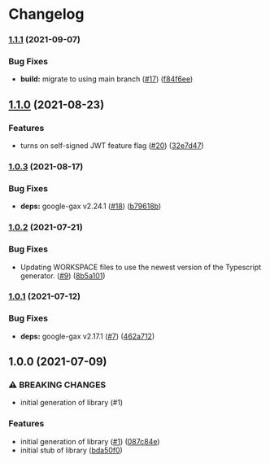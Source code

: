 # Changelog

### [1.1.1](https://www.github.com/googleapis/nodejs-eventarc/compare/v1.1.0...v1.1.1) (2021-09-07)


### Bug Fixes

* **build:** migrate to using main branch ([#17](https://www.github.com/googleapis/nodejs-eventarc/issues/17)) ([f84f6ee](https://www.github.com/googleapis/nodejs-eventarc/commit/f84f6ee1aa8a86f8b78f0281c09ea3db388acfc1))

## [1.1.0](https://www.github.com/googleapis/nodejs-eventarc/compare/v1.0.3...v1.1.0) (2021-08-23)


### Features

* turns on self-signed JWT feature flag ([#20](https://www.github.com/googleapis/nodejs-eventarc/issues/20)) ([32e7d47](https://www.github.com/googleapis/nodejs-eventarc/commit/32e7d47e695f6ea181ad40dd241c94ac218af6e0))

### [1.0.3](https://www.github.com/googleapis/nodejs-eventarc/compare/v1.0.2...v1.0.3) (2021-08-17)


### Bug Fixes

* **deps:** google-gax v2.24.1 ([#18](https://www.github.com/googleapis/nodejs-eventarc/issues/18)) ([b79618b](https://www.github.com/googleapis/nodejs-eventarc/commit/b79618b20957262678fa00c85203b045c6e34b63))

### [1.0.2](https://www.github.com/googleapis/nodejs-eventarc/compare/v1.0.1...v1.0.2) (2021-07-21)


### Bug Fixes

* Updating WORKSPACE files to use the newest version of the Typescript generator. ([#9](https://www.github.com/googleapis/nodejs-eventarc/issues/9)) ([8b5a101](https://www.github.com/googleapis/nodejs-eventarc/commit/8b5a101bc9c00aecdc387a93051e0b27b4dee121))

### [1.0.1](https://www.github.com/googleapis/nodejs-eventarc/compare/v1.0.0...v1.0.1) (2021-07-12)


### Bug Fixes

* **deps:** google-gax v2.17.1 ([#7](https://www.github.com/googleapis/nodejs-eventarc/issues/7)) ([462a712](https://www.github.com/googleapis/nodejs-eventarc/commit/462a712952481c1763908f094d493f3485ffc093))

## 1.0.0 (2021-07-09)


### ⚠ BREAKING CHANGES

* initial generation of library (#1)

### Features

* initial generation of library ([#1](https://www.github.com/googleapis/nodejs-eventarc/issues/1)) ([087c84e](https://www.github.com/googleapis/nodejs-eventarc/commit/087c84ebec0ee6f5e0ad277b0c488bfabbc73ffd))
* initial stub of library ([bda50f0](https://www.github.com/googleapis/nodejs-eventarc/commit/bda50f0b9ebe8d347f1e99b321dd4185e92ee982))
